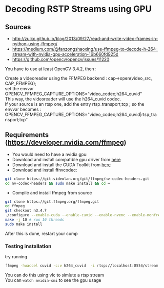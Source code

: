 # Decoding RSTP Streams using GPU

## Sources
- http://zulko.github.io/blog/2013/09/27/read-and-write-video-frames-in-python-using-ffmpeg/
- https://medium.com/@fanzongshaoxing/use-ffmpeg-to-decode-h-264-stream-with-nvidia-gpu-acceleration-16b660fd925d
- https://github.com/opencv/opencv/issues/11220

You have to use at least OpenCV 3.4.2, then :

Create a videoreader using the FFMPEG backend : cap->open(video_src, CAP_FFMPEG); <br>
set the envvar OPENCV_FFMPEG_CAPTURE_OPTIONS="video_codec;h264_cuvid" <br>
This way, the videoreader will use the h264_cuvid codec. <br>
If your source is an rtsp one, add the entry rtsp_transport;tcp ; so the envvar becomes :
OPENCV_FFMPEG_CAPTURE_OPTIONS="video_codec;h264_cuvid|rtsp_transport;tcp"


## Requirements (https://developer.nvidia.com/ffmpeg)
- You would need to have a nvidia gpu
- Download and install compatible gpu driver from [here](https://www.nvidia.com/download/index.aspx?lang=en-us) 
- Download and install the CUDA Toolkit from [here](https://developer.nvidia.com/cuda-toolkit)
- Download and install ffnvcodec:
```bash
git clone https://git.videolan.org/git/ffmpeg/nv-codec-headers.git
cd nv-codec-headers && sudo make install && cd –
```
- Compile and install ffmpeg from source
```bash
git clone https://git.ffmpeg.org/ffmpeg.git
cd ffmpeg
git checkout n3.4.7
./configure --enable-cuda --enable-cuvid --enable-nvenc --enable-nonfree --enable-libnpp --extra-cflags=-I/usr/local/cuda/include --extra-ldflags=-L/usr/local/cuda/lib64
make -j 10 # run 10 threads
sudo make install
```
After this is done, restart your comp


### Testing installation
try running
```bash
ffmpeg -hwaccel cuvid -c:v h264_cuvid  -i rtsp://localhost:8554/stream  -vf "scale_npp=format=yuv420p,hwdownload,format=yuv420p"  -pix_fmt yuvj420p -updatefirst 1 -y /tmp/frame.jpg
```
You can do this using vlc to simlute a rtsp stream <br>
You can `watch nvidia-smi` to see the gpu usage

